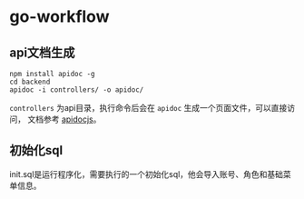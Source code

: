 # go-workflow

## api文档生成
```
npm install apidoc -g
cd backend
apidoc -i controllers/ -o apidoc/
```
`controllers` 为api目录，执行命令后会在 `apidoc` 生成一个页面文件，可以直接访问， 文档参考 [apidocjs](http://apidocjs.com/)。


## 初始化sql
init.sql是运行程序化，需要执行的一个初始化sql，他会导入账号、角色和基础菜单信息。
